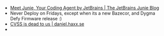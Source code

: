 - [Meet Junie, Your Coding Agent by JetBrains | The JetBrains Junie Blog](https://blog.jetbrains.com/junie/2025/01/meet-junie-your-coding-agent-by-jetbrains/)
- Never Deploy on Fridays, except when its a new Bazecor, and Dygma Defy Firmware release :)
- [CVSS is dead to us | daniel.haxx.se](https://daniel.haxx.se/blog/2025/01/23/cvss-is-dead-to-us/)
-